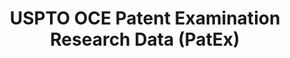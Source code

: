 ---
layout: default
bigquery: https://console.cloud.google.com/bigquery?p=patents-public-data&d=uspto_oce_pair&page=dataset
citation: 'Graham, S. Marco, A., and Miller, A. (2015). “The USPTO Patent Examination
  Research Dataset: A Window on the Process of Patent Examination.”'
contributors: Graham, S. Marco, A., Miller, A.
cost: None
description: The latest version of PatEx (referred to below as the 2020 release) contains
  detailed information on nearly 11.9 million publicly-viewable provisional and non-provisional
  patent applications to the USPTO and over 4.6 million Patent Cooperation Treaty
  (PCT) applications. It is based on data that OCE downloaded from the Patent Examination
  Data System (PEDS) in April, 2021. The PEDS data are sourced from Public PAIR. The
  first time that OCE used PEDS as the basis of PatEx was for the 2019 release. We
  took the PEDS data and organized it into the familiar PatEx data files, which are
  based on the organization of the Public PAIR portal. The data files include information
  on each application’s characteristics, prosecution history, continuation history,
  claims of foreign priority, patent term adjustment history, publication history,
  and correspondence address information.
documentation: 'For the 2019 and later releases, new technical documentation is available
  https://www.uspto.gov/sites/default/files/documents/PatEx-2019-Technical-Doc.pdf


  A document describing the 2014-2017 data sets is available and can be cited as:
  Graham, Stuart J.H. and Marco, Alan C. and Miller, Richard, The USPTO Patent Examination
  Research Dataset: A Window on the Process of Patent Examination (November 30, 2015).
  Available at SSRN: https://ssrn.com/abstract=2702637.'
last_edit: Mon, 04 Apr 2022 19:06:22 GMT
location: https://www.uspto.gov/ip-policy/economic-research/research-datasets/patent-examination-research-dataset-public-pair
maintained_by: EconomicsData@uspto.gov
related_publications: https://ssrn.com/abstract=29956744, https://ssrn.com/abstract=2702637
schema_fields: '[''inventor_region_code'', ''foreign_parent_id'', ''file_location'',
  ''correspondence_street_line_1'', ''abandon_date'', ''earliest_pgpub_number'', ''examiner_id'',
  ''inventor_name_last'', ''customer_number'', ''invention_subject_matter'', ''wipo_pub_number'',
  ''correspondence_name_line_1'', ''parent_country_code'', ''continuation_type'',
  ''correspondence_name_line_2'', ''correspondence_region_name'', ''uspc_class'',
  ''inventor_rank'', ''inventor_country_name'', ''examiner_name_middle'', ''event_description'',
  ''file_location_date'', ''status_description'', ''inventor_address_type'', ''child_filing_date'',
  ''status_code'', ''parent_application_number'', ''event_code'', ''examiner_name_first'',
  ''examiner_art_unit'', ''inventor_name_middle'', ''examiner_name_last'', ''confirm_number'',
  ''inventor_country_code'', ''correspondence_country_code'', ''sequence_number'',
  ''application_number_pair'', ''correspondence_city'', ''correspondence_region_code'',
  ''correspondence_street_line_2'', ''disposal_type'', ''patent_issue_date'', ''correspondence_country_name'',
  ''earliest_pgpub_date'', ''child_application_number'', ''recorded_date'', ''appl_status_code'',
  ''atty_docket_number'', ''application_type'', ''appl_status_date'', ''parent_country'',
  ''application_number'', ''inventor_name_first'', ''foreign_parent_date'', ''parent_filing_date'',
  ''correspondence_postal_code'', ''filing_date'', ''patent_number'', ''wipo_pub_date'',
  ''invention_title'', ''small_entity_indicator'', ''aia_first_to_file'', ''uspc_subclass'']'
shortname: patex
tags:
- patents
- legal
- history
terms_of_use: 'USPTO’s online databases are not designed or intended to be a source
  for bulk downloads of USPTO data when accessed through the website’s interfaces.
  Individuals, companies, IP addresses, or blocks of IP addresses who, in effect,
  deny or decrease service by generating unusually high numbers of database accesses
  (searches, pages, or hits), whether generated manually or in an automated fashion,
  may be denied access to USPTO servers without notice.


  Bulk data products may be separately obtained from the USPTO, either for free or
  at the cost of dissemination. For details, see information on Electronic Bulk Data
  Products: https://www.uspto.gov/learning-and-resources/electronic-bulk-data-products'
title: USPTO OCE Patent Examination Research Data (PatEx)
uuid: 4342caa7-23af-420c-b2f6-6088f133df6a
---